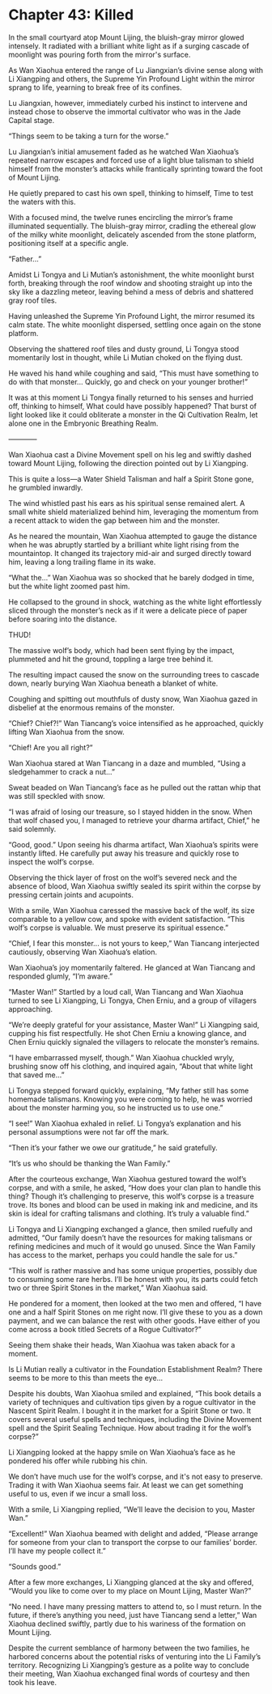 # Chapter 43: Killed

In the small courtyard atop Mount Lijing, the bluish-gray mirror glowed intensely. It radiated with a brilliant white light as if a surging cascade of moonlight was pouring forth from the mirror's surface.

As Wan Xiaohua entered the range of Lu Jiangxian’s divine sense along with Li Xiangping and others, the Supreme Yin Profound Light within the mirror sprang to life, yearning to break free of its confines.

Lu Jiangxian, however, immediately curbed his instinct to intervene and instead chose to observe the immortal cultivator who was in the Jade Capital stage.

“Things seem to be taking a turn for the worse.”

Lu Jiangxian’s initial amusement faded as he watched Wan Xiaohua’s repeated narrow escapes and forced use of a light blue talisman to shield himself from the monster’s attacks while frantically sprinting toward the foot of Mount Lijing.

He quietly prepared to cast his own spell, thinking to himself, Time to test the waters with this.

With a focused mind, the twelve runes encircling the mirror’s frame illuminated sequentially. The bluish-gray mirror, cradling the ethereal glow of the milky white moonlight, delicately ascended from the stone platform, positioning itself at a specific angle.

“Father...”

Amidst Li Tongya and Li Mutian’s astonishment, the white moonlight burst forth, breaking through the roof window and shooting straight up into the sky like a dazzling meteor, leaving behind a mess of debris and shattered gray roof tiles.

Having unleashed the Supreme Yin Profound Light, the mirror resumed its calm state. The white moonlight dispersed, settling once again on the stone platform.

Observing the shattered roof tiles and dusty ground, Li Tongya stood momentarily lost in thought, while Li Mutian choked on the flying dust.

He waved his hand while coughing and said, “This must have something to do with that monster... Quickly, go and check on your younger brother!”

It was at this moment Li Tongya finally returned to his senses and hurried off, thinking to himself, What could have possibly happened? That burst of light looked like it could obliterate a monster in the Qi Cultivation Realm, let alone one in the Embryonic Breathing Realm.

————

Wan Xiaohua cast a Divine Movement spell on his leg and swiftly dashed toward Mount Lijing, following the direction pointed out by Li Xiangping.

This is quite a loss—a Water Shield Talisman and half a Spirit Stone gone, he grumbled inwardly.

The wind whistled past his ears as his spiritual sense remained alert. A small white shield materialized behind him, leveraging the momentum from a recent attack to widen the gap between him and the monster.

As he neared the mountain, Wan Xiaohua attempted to gauge the distance when he was abruptly startled by a brilliant white light rising from the mountaintop. It changed its trajectory mid-air and surged directly toward him, leaving a long trailing flame in its wake.

“What the...” Wan Xiaohua was so shocked that he barely dodged in time, but the white light zoomed past him.

He collapsed to the ground in shock, watching as the white light effortlessly sliced through the monster’s neck as if it were a delicate piece of paper before soaring into the distance.

THUD!

The massive wolf’s body, which had been sent flying by the impact, plummeted and hit the ground, toppling a large tree behind it.

The resulting impact caused the snow on the surrounding trees to cascade down, nearly burying Wan Xiaohua beneath a blanket of white.

Coughing and spitting out mouthfuls of dusty snow, Wan Xiaohua gazed in disbelief at the enormous remains of the monster.

“Chief? Chief?!” Wan Tiancang’s voice intensified as he approached, quickly lifting Wan Xiaohua from the snow.

“Chief! Are you all right?”

Wan Xiaohua stared at Wan Tiancang in a daze and mumbled, “Using a sledgehammer to crack a nut...”

Sweat beaded on Wan Tiancang’s face as he pulled out the rattan whip that was still speckled with snow.

“I was afraid of losing our treasure, so I stayed hidden in the snow. When that wolf chased you, I managed to retrieve your dharma artifact, Chief,” he said solemnly.

“Good, good.” Upon seeing his dharma artifact, Wan Xiaohua’s spirits were instantly lifted. He carefully put away his treasure and quickly rose to inspect the wolf’s corpse.

Observing the thick layer of frost on the wolf’s severed neck and the absence of blood, Wan Xiaohua swiftly sealed its spirit within the corpse by pressing certain joints and acupoints.

With a smile, Wan Xiaohua caressed the massive back of the wolf, its size comparable to a yellow cow, and spoke with evident satisfaction. “This wolf’s corpse is valuable. We must preserve its spiritual essence.”

“Chief, I fear this monster... is not yours to keep,” Wan Tiancang interjected cautiously, observing Wan Xiaohua’s elation.

Wan Xiaohua’s joy momentarily faltered. He glanced at Wan Tiancang and responded glumly, “I’m aware.”

“Master Wan!” Startled by a loud call, Wan Tiancang and Wan Xiaohua turned to see Li Xiangping, Li Tongya, Chen Erniu, and a group of villagers approaching.

“We’re deeply grateful for your assistance, Master Wan!” Li Xiangping said, cupping his fist respectfully. He shot Chen Erniu a knowing glance, and Chen Erniu quickly signaled the villagers to relocate the monster’s remains.

“I have embarrassed myself, though.” Wan Xiaohua chuckled wryly, brushing snow off his clothing, and inquired again, “About that white light that saved me...”

Li Tongya stepped forward quickly, explaining, “My father still has some homemade talismans. Knowing you were coming to help, he was worried about the monster harming you, so he instructed us to use one.”

“I see!” Wan Xiaohua exhaled in relief. Li Tongya’s explanation and his personal assumptions were not far off the mark.

“Then it’s your father we owe our gratitude,” he said gratefully.

“It’s us who should be thanking the Wan Family.”

After the courteous exchange, Wan Xiaohua gestured toward the wolf’s corpse, and with a smile, he asked, “How does your clan plan to handle this thing? Though it’s challenging to preserve, this wolf’s corpse is a treasure trove. Its bones and blood can be used in making ink and medicine, and its skin is ideal for crafting talismans and clothing. It’s truly a valuable find.”

Li Tongya and Li Xiangping exchanged a glance, then smiled ruefully and admitted, “Our family doesn’t have the resources for making talismans or refining medicines and much of it would go unused. Since the Wan Family has access to the market, perhaps you could handle the sale for us.”

“This wolf is rather massive and has some unique properties, possibly due to consuming some rare herbs. I’ll be honest with you, its parts could fetch two or three Spirit Stones in the market,” Wan Xiaohua said.

He pondered for a moment, then looked at the two men and offered, “I have one and a half Spirit Stones on me right now. I’ll give these to you as a down payment, and we can balance the rest with other goods. Have either of you come across a book titled Secrets of a Rogue Cultivator?”

Seeing them shake their heads, Wan Xiaohua was taken aback for a moment.

Is Li Mutian really a cultivator in the Foundation Establishment Realm? There seems to be more to this than meets the eye...

Despite his doubts, Wan Xiaohua smiled and explained, “This book details a variety of techniques and cultivation tips given by a rogue cultivator in the Nascent Spirit Realm. I bought it in the market for a Spirit Stone or two. It covers several useful spells and techniques, including the Divine Movement spell and the Spirit Sealing Technique. How about trading it for the wolf’s corpse?”

Li Xiangping looked at the happy smile on Wan Xiaohua’s face as he pondered his offer while rubbing his chin.

We don’t have much use for the wolf’s corpse, and it's not easy to preserve. Trading it with Wan Xiaohua seems fair. At least we can get something useful to us, even if we incur a small loss.

With a smile, Li Xiangping replied, “We’ll leave the decision to you, Master Wan.”

“Excellent!” Wan Xiaohua beamed with delight and added, “Please arrange for someone from your clan to transport the corpse to our families’ border. I’ll have my people collect it.”

“Sounds good.”

After a few more exchanges, Li Xiangping glanced at the sky and offered, “Would you like to come over to my place on Mount Lijing, Master Wan?”

“No need. I have many pressing matters to attend to, so I must return. In the future, if there’s anything you need, just have Tiancang send a letter,” Wan Xiaohua declined swiftly, partly due to his wariness of the formation on Mount Lijing.

Despite the current semblance of harmony between the two families, he harbored concerns about the potential risks of venturing into the Li Family’s territory. Recognizing Li Xiangping’s gesture as a polite way to conclude their meeting, Wan Xiaohua exchanged final words of courtesy and then took his leave.
